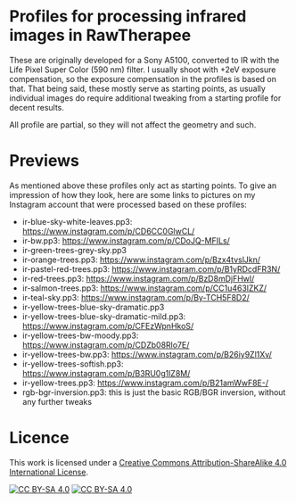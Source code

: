 # Profiles for processing infrared images in RawTherapee
These are originally developed for a Sony A5100, converted to IR with the Life Pixel Super Color (590 nm) filter. I usually shoot with +2eV exposure compensation, so the exposure compensation in the profiles is based on that. That being said, these mostly serve as starting points, as usually individual images do require additional tweaking from a starting profile for decent results.

All profile are partial, so they will not affect the geometry and such.

# Previews
As mentioned above these profiles only act as starting points. To give an impression of how they look, here are some links to pictures on my Instagram account that were processed based on these profiles:

  - ir-blue-sky-white-leaves.pp3: https://www.instagram.com/p/CD6CC0GlwCL/
  - ir-bw.pp3: https://www.instagram.com/p/CDoJQ-MFILs/
  - ir-green-trees-grey-sky.pp3
  - ir-orange-trees.pp3: https://www.instagram.com/p/Bzx4tvslJkn/
  - ir-pastel-red-trees.pp3: https://www.instagram.com/p/B1yRDcdFR3N/
  - ir-red-trees.pp3: https://www.instagram.com/p/BzD8mDjFHwl/
  - ir-salmon-trees.pp3: https://www.instagram.com/p/CC1u463lZKZ/
  - ir-teal-sky.pp3: https://www.instagram.com/p/By-TCH5F8D2/
  - ir-yellow-trees-blue-sky-dramatic.pp3
  - ir-yellow-trees-blue-sky-dramatic-mild.pp3: https://www.instagram.com/p/CFEzWpnHkoS/
  - ir-yellow-trees-bw-moody.pp3: https://www.instagram.com/p/CDZb08Rlo7E/
  - ir-yellow-trees-bw.pp3: https://www.instagram.com/p/B26iy9Zl1Xv/
  - ir-yellow-trees-softish.pp3: https://www.instagram.com/p/B3RU0g1lZ8M/
  - ir-yellow-trees.pp3: https://www.instagram.com/p/B21amWwF8E-/
  - rgb-bgr-inversion.pp3: this is just the basic RGB/BGR inversion, without any further tweaks
  
# Licence
This work is licensed under a
[Creative Commons Attribution-ShareAlike 4.0 International License][cc-by-sa].

[![CC BY-SA 4.0][cc-by-sa-shield]][cc-by-sa]
[![CC BY-SA 4.0][cc-by-sa-image]][cc-by-sa]

[cc-by-sa]: http://creativecommons.org/licenses/by-sa/4.0/
[cc-by-sa-image]: https://licensebuttons.net/l/by-sa/4.0/88x31.png
[cc-by-sa-shield]: https://img.shields.io/badge/License-CC%20BY--SA%204.0-lightgrey.svg

